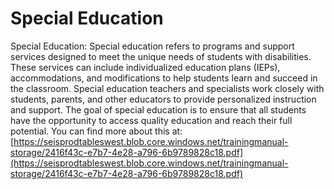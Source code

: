 # Special Education
Special Education: Special education refers to programs and support services designed to meet the unique needs of students with disabilities. These services can include individualized education plans (IEPs), accommodations, and modifications to help students learn and succeed in the classroom. Special education teachers and specialists work closely with students, parents, and other educators to provide personalized instruction and support. The goal of special education is to ensure that all students have the opportunity to access quality education and reach their full potential.
You can find more about this at: [https://seisprodtableswest.blob.core.windows.net/trainingmanual-storage/2416f43c-e7b7-4e28-a796-6b9789828c18.pdf](https://seisprodtableswest.blob.core.windows.net/trainingmanual-storage/2416f43c-e7b7-4e28-a796-6b9789828c18.pdf)